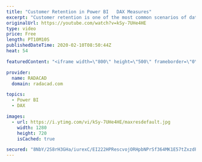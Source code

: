 ```yaml
---
title: "Customer Retention in Power BI   DAX Measures"
excerpt: "Customer retention is one of the most common scenarios of data analysis, which is very useful for business. As a business, you would like to know how many new customers you have in each month, how many returning,  and how many lost customers. Knowing these, would help you to focus on the growth plan,"
originalUrl: https://youtube.com/watch?v=kSy-7UHe4HE
type: video
price: Free
length: PT10M10S
publishedDateTime: 2020-02-10T08:50:44Z
heat: 54

featuredContent: "<iframe width=\"800\" height=\"500\" frameborder=\"0\" src=\"https://www.youtube.com/embed/kSy-7UHe4HE\" allow=\"accelerometer; autoplay; encrypted-media; gyroscope; picture-in-picture\" allowfullscreen></iframe>"

provider:
  name: RADACAD
  domain: radacad.com

topics:
  - Power BI
  - DAX

images:
  - url: https://i.ytimg.com/vi/kSy-7UHe4HE/maxresdefault.jpg
    width: 1280
    height: 720
    isCached: true

secured: "8NbY/2S8rH3GHa/iurexC/EI222HPRescvojORHpbNPrSf364MK1E57tZxzdP+3yd0+ZE7uPQzR4TpORnmFld0IZ2s5rc/QVrbu3vkGj67rPUo9uyIlItttClo04s/LI+PuVK1ziBvBdTj0IQIeX6Aevz+Z5MBUhSrw5tBJFRPbKXJ08h7ycqwBnfBbA1HcUHEJvOZdqg2W5tnCSQRW3pXzXi4g5KkwWxrFG0bTvtvihL504cJUK6f7N45BiPdjtbtHMgiT3gVJeAKrkWyPYa/xgBl7i0Te0dBUdgdlFV5GCu2oGK0ogIXGVI4QVyjVz8hyzbeFNbWC9CSknx1rnw34u0WgOpEoDDNRM888omn7fKRhOzu3qdvXCwS+kGzVlhy/50RsABqWD1CUsb+O2EiFBCaC6dd7hiYJlNQ2psIA=;qg8tTJOZ72q5YJ5TsdlL7g=="
---
```


